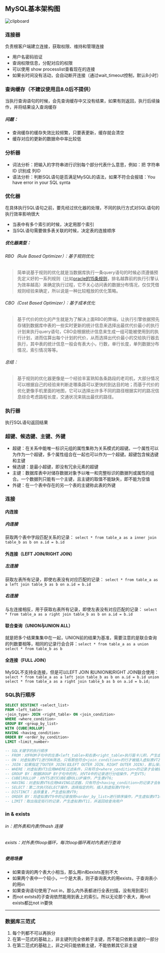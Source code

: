 

## MySQL基本架构图

![clipboard](https://typroa12138.oss-cn-hangzhou.aliyuncs.com/image/20200628130918.png)

### 连接器
负责根客户端建立连接，获取权限、维持和管理连接
- 用户名密码验证
- 查询权限信息，分配对应的权限
- 可以使用 show processlist查看现在的连接
- 如果长时间没有活动，会自动断开连接（通过wait_timeout控制，默认8小时）

### 查询缓存（不建议使用且8.0后不提供）
当执行查询语句的时候，会先查询缓存中又没有结果，如果有则返回，执行后续操作，并将结果设入查询缓存
##### 问题：
- 查询缓存的缓存失效比较频繁，只要表更新，缓存就会清空
- 缓存对应的更新的数据命中率比较低

### 分析器
- 词法分析：把输入的字符串进行识别每个部分代表什么意思，例如：把 字符串ID 识别成 列ID
- 语法分析：判断SQL语句是否满足MySQL的语法，如果不符合会报错：You have error in your SQL synta

### 优化器
在具体执行SQL语句之前，要先经过优化器的处理，不同的执行方式对SQL语句的执行效率影响很大
- 当表中有多个索引的时候，决定用那个索引
- 当SQL语句需要做多表关联的时候，决定表的连接顺序

##### 优化器类型：
###### RBO（Rule Based Optimizer）：基于规则优化
> 简单说基于规则的优化就是当数据库执行一条query语句的时候必须遵循预先定义好的一系列规则（比如[oracle的15条规则](https://docs.oracle.com/cd/B10501_01/server.920/a96533/rbo.htm#38960)，排名越靠前的执行引擎认为效率越高）来确定执行过程，它不关心访问表的数据分布情况，仅仅凭借规则经验来确定，所以说是一种比较粗放的优化策略。

###### CBO（Cost Based Optimizer）：基于成本优化
> 基于代价的优化的产生就是为了解决上面RBO的弊端，让执行引擎依据预先存储到数据库中表的一些实时更新的统计信息来选择出最优代价最小的执行计划来执行query语句，CBO会根据统计信息来生成一组可能被使用到的执行计划，进而估算出每个计划的代价，从而选择出代价最小的交给执行器去执行，其中表的统计信息一般会有表大小，行数，单行长度，单列数据分布情况，索引情况等等。

###### 总结：
> 基于规则的优化器更像是一个经验丰富熟知各条路段的老司机，大部分情况可以根据自己的经验来判断走哪条路可以更快的到达目的地；而基于代价的优化更像手机里面的地图，它可以选择出许多不同的路径根据实时的路况信息综合考虑路程长度，交通状况来挑出最优的路径。

### 执行器
执行SQL语句返回结果

### 超键、候选键、主键、外键
- 超键：在关系中能唯一标识元组的属性集称为关系模式的超键。一个属性可以为作为一个超键，多个属性组合在一起也可以作为一个超键。超键包含候选键和主键
- 候选键：是最小超键，即没有冗余元素的超键
- 主键：数据库表中对储存数据对象予以唯一和完整标识的数据列或属性的组合。一个数据列只能有一个主键，且主键的取值不能缺失，即不能为空值
- 外键：在一个表中存在的另一个表的主键称此表的外键



### 连接
#### 内连接
##### 内连接
获取两个表中字段匹配关系的记录：
`select * from table_a as a inner join table_b as b on a.id = b.id`

#### 外连接（LEFT JOIN/RIGHT JOIN）
##### 左连接
获取左表所有记录，即使右表没有对应匹配的记录：
`select * from table_a as a left join table_b as b on a.id = b.id`

##### 右连接
与左连接相反，用于获取右表所有记录，即使左表没有对应匹配的记录：
`select * from table_a as a right join table_b as b on a.id = b.id`

#### 联合查询（UNION与UNION ALL）
就是把多个结果集集中在一起，UNION前的结果为基准，需要注意的是联合查询的列数要相等，相同的记录行会合并：`select * from table_a as a union select * from table_b as b`

#### 全连接（FULL JOIN）
MySQL不支持全连接，但是可以LEFT JOIN 和UNION和RIGHT JOIN联合使用：`select * from table_a as a left join table_b as b on a.id = b.id union select * from table_a as a right join table_b as b on a.id = b.id;`

### SQL执行顺序
```sql
SELECT DISTINCT <select_list>
FROM <left_table>
<join_type> JOIN <right_table> ON <join_condition>
WHERE <where_condition>
GROUP BY <group_by_list>
WITH {CUBE|ROLLUP}
HAVING <having_condition>
ORDER BY <order_by_condition>
LIMIT <limit_number>

-- SQL关键字的执行顺序
-- FROM：对FROM子句中的左表<left_table>和右表<right_table>执行笛卡儿积，产生虚拟表VT1;
-- ON：对虚拟表VT1进行ON筛选，只有那些符合<join_condition>的行才被插入虚拟表VT2;
-- JOIN：如果指定了OUTER JOIN(如LEFT OUTER JOIN、RIGHT OUTER JOIN)，那么保留表中未匹配的行作为外部行添加到虚拟表VT2，产生虚拟表VT3。如果FROM子句包含两个以上的表，则对上一个连接生成的结果表VT3和下一个表重复执行步骤1~步骤3，直到处理完所有的表;
-- WHERE：对虚拟表VT3应用WHERE过滤条件，只有符合<where_condition>的记录才会被插入虚拟表VT4;
-- GROUP BY：根据GROUP BY子句中的列，对VT4中的记录进行分组操作，产生VT5;
-- CUBE|ROLLUP：对VT5进行CUBE或ROLLUP操作，产生表VT6;
-- HAVING：对虚拟表VT6应用HAVING过滤器，只有符合<having_condition>的记录才会被插入到VT7;
-- SELECT：第二次执行SELECT操作，选择指定的列，插入到虚拟表VT8中;
-- DISTINCT：去除重复，产生虚拟表VT9;
-- ORDER BY：将虚拟表VT9中的记录按照<order_by_list>进行排序操作，产生虚拟表VT10;
-- LIMIT：取出指定街行的记录，产生虚拟表VT11，并返回给查询用户
```
### in & exists
###### in：把外表和内表作hash 连接
###### exists：对外表作loop循环，每次loop循环再对内表进行查询
##### 使用场景
- 如果查询的两个表大小相当，那么用in和exists差别不大
- 如果两个表中一个较小，一个是大表，则子查询表大的用exists，子查询表小的用in
- 如果查询语句使用了not in，那么内外表都进行全表扫描，没有用到索引
- 而not extsts的子查询依然能用到表上的索引。所以无论那个表大，用not exists都比not in要快

***


### 数据库三范式

1. 每个列都不可以再拆分
2. 在第一范式的基础上，非主键列完全依赖于主键，而不能只依赖主键的一部分
3. 在第二范式的基础上，非之间只能依赖主键，不能依赖其它非主键

